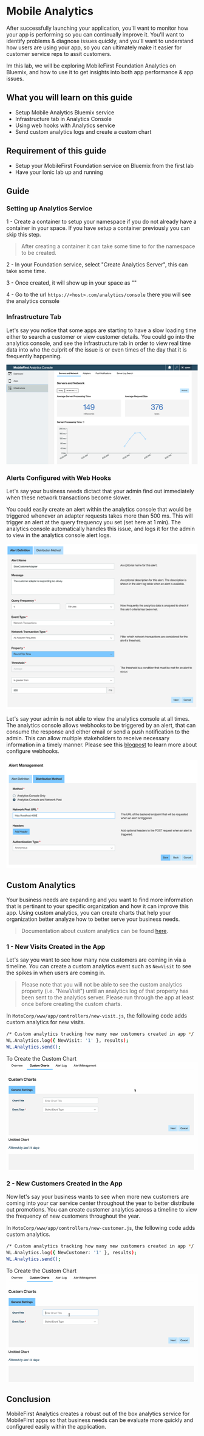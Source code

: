 #  Mobile Analytics

After successfully launching your application, you'll want to monitor how your app is performing so you can continually improve it. You'll want to identify problems & diagnose issues quickly, and you'll want to understand how users are using your app, so you can ultimately make it easier for customer service reps to assit customers.

Im this lab, we will be exploring MobileFirst Foundation Analytics on Bluemix, and how to use it to get insights into both app performance & app issues.


## What you will learn on this guide

 - Setup Mobile Analytics Bluemix service
 - Infrastructure tab in Analytics Console
 - Using web hooks with Analytics service
 - Send custom analytics logs and create a custom chart

## Requirement of this guide

- Setup your MobileFirst Foundation service on Bluemix from the first lab
- Have your Ionic lab up and running

## Guide

### Setting up Analytics Service
1 - Create a container to setup your namespace if you do not already have a container in your space. 
If you have setup a container previously you can skip this step. 

> After creating a container it can take some time to for the namespace to be created.

2 - In your Foundation service, select "Create Analytics Server", this can take some time.

3 - Once created, it will show up in your space as ""

4 - Go to the url `https://<host>.com/analytics/console` there you will see the analytics console

### Infrastructure Tab
Let's say you notice that some apps are starting to have a slow loading time either to search a customer or view customer details.
You could go into the analytics console, and see the infrastructure tab in order to view real time data into who the culprit of the issue is or even times of the day that it is frequently happening.

![Infrastucture](Infrastructure.png)

### Alerts Configured with Web Hooks
Let's say your business needs dictact that your admin find out immediately when these network transactions become slower.

You could easily create an alert within the analytics console that would be triggered whenever an adapter requests takes more than 500 ms.
This will trigger an alert at the query frequency you set (set here at 1 min).
The analytics console automatically handles this issue, and logs it for the admin to view in the analytics console alert logs.

![Alert](alert.png)

Let's say your admin is not able to view the analytics console at all times. The analytics console allows webhooks to be triggered by an alert, that can consume the response and either email or send a push notification to the admin. This can allow multiple stakeholders to receive necessary information in a timely manner. Please see this [blogpost](https://mobilefirstplatform.ibmcloud.com/blog/2015/10/19/using-mfp-adapters-endpoint-analytics-alerts-webhooks/) to learn more about configure webhooks.

![Alert Hook](alert-hook.png)

## Custom Analytics
Your business needs are expanding and you want to find more information that is pertinant to your specific organization and how it can improve this app. Using custom analytics, you can create charts that help your organization better analyze how to better serve your business needs.

> Documentation about custom analytics can be found [here](https://mobilefirstplatform.ibmcloud.com/tutorials/en/foundation/8.0/analytics/custom-charts/).

### 1 - New Visits Created in the App

Let's say you want to see how many new customers are coming in via a timeline. You can create a custom analytics event such as `NewVisit` to see the spikes in when users are coming in.

> Please note that you will not be able to see the custom analytics property (i.e. "NewVisit") until an analytics log of that property has been sent to the analytics server. Please run through the app at least once before creating the custom charts.

In `MotoCorp/www/app/controllers/new-visit.js`, the following code adds custom analytics for new visits.

```bash
/* Custom analytics tracking how many new customers created in app */
WL.Analytics.log({ NewVisit: '1' }, results);         
WL.Analytics.send();
```

To Create the Custom Chart
![New Visit](new-visit.gif)

### 2 - New Customers Created in the App 

Now let's say your business wants to see when more new customers are coming into your car service center throughout the year to better distribute out promotions. You can create customer analytics across a timeline to view the frequency of new customers throughout the year. 

In `MotoCorp/www/app/controllers/new-customer.js`, the following code adds custom analytics.

```bash
/* Custom analytics tracking how many new customers created in app */
WL.Analytics.log({ NewCustomer: '1' }, results);         
WL.Analytics.send();
```

To Create the Custom Chart
![New Customer](new-customer.gif)

## Conclusion

MobileFirst Analytics creates a robust out of the box analytics service for MobileFirst apps so that business needs can be evaluate more quickly and configured easily within the application.
